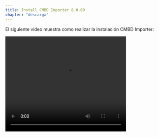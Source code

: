 ```yaml
---
title: Install CMBD Importer 8.0.60
chapter: "descarga"
---
```


El siguiente video muestra como realizar la instalación CMBD Importer:

<video width="380" height="300" controls> <source src="https://arandasoftware.sharepoint.com/sites/Documentacion-RepositorioPortalDoc/Documentos%20compartidos/Repositorio%20Portal%20Doc/ASDK%20v8/1.2%20ASDKv8/1.2.1.3%20Descarga%20Fuentes%20e%20Instalacion/1.2.1.3.10%20Install%20CMBD%20Importer%208.0.60.mp4?App=OneDriveWebVideo" type="video/mp4"> Your browser does not support the video tag. </video>
